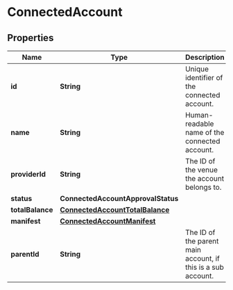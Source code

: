 

# ConnectedAccount


## Properties

| Name | Type | Description | Notes |
|------------ | ------------- | ------------- | -------------|
|**id** | **String** | Unique identifier of the connected account. |  |
|**name** | **String** | Human-readable name of the connected account. |  |
|**providerId** | **String** | The ID of the venue the account belongs to. |  |
|**status** | **ConnectedAccountApprovalStatus** |  |  |
|**totalBalance** | [**ConnectedAccountTotalBalance**](ConnectedAccountTotalBalance.md) |  |  |
|**manifest** | [**ConnectedAccountManifest**](ConnectedAccountManifest.md) |  |  |
|**parentId** | **String** | The ID of the parent main account, if this is a sub account. |  [optional] |



